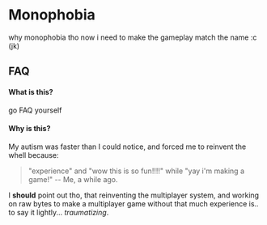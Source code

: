 

# Monophobia

why monophobia tho now i need to make the gameplay match the name :c (jk)


## FAQ

#### What is this?

go FAQ yourself

#### Why is this?

My autism was faster than I could notice, and forced me to reinvent the whell because:

>  "experience" and "wow this is so fun!!!!" while "yay i'm making a game!"
-- Me, a while ago.


I **should** point out tho, that reinventing the multiplayer system, and working on raw bytes to make a multiplayer game without that much experience is.. to say it lightly... *traumatizing*. 
